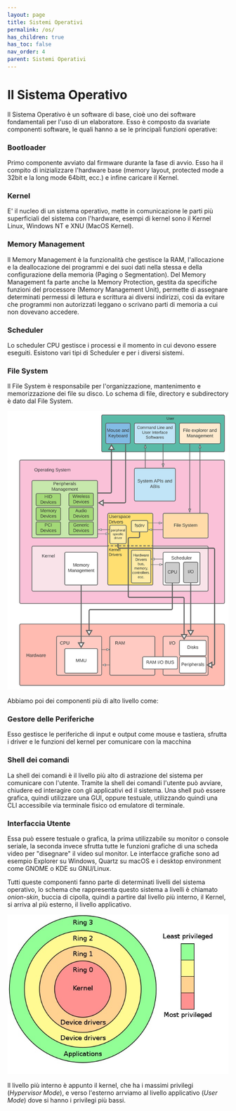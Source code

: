 ```yaml
---
layout: page
title: Sistemi Operativi
permalink: /os/
has_children: true
has_toc: false
nav_order: 4
parent: Sistemi Operativi
---
```

# Il Sistema Operativo

Il Sistema Operativo è un software di base, cioè uno dei software fondamentali per l'uso di un elaboratore. Esso è composto da svariate componenti software, le quali hanno a se le principali funzioni operative:

### Bootloader
Primo componente avviato dal firmware durante la fase di avvio. Esso ha il compito di inizializzare l'hardware base (memory layout, protected mode a 32bit e la long mode 64bitt, ecc.) e infine caricare il Kernel.

### Kernel
E' il nucleo di un sistema operativo, mette in comunicazione le parti più superficiali del sistema con l'hardware, esempi di kernel sono il Kernel Linux, Windows NT e XNU (MacOS Kernel).
  
### Memory Management
Il Memory Management è la funzionalità che gestisce la RAM, l'allocazione e la deallocazione dei programmi e dei suoi dati nella stessa e della configurazione della memoria (Paging o Segmentation). Del Memory Management fa parte anche la Memory Protection, gestita da specifiche funzioni del processore (Memory Management Unit), permette di assegnare determinati permessi di lettura e scrittura ai diversi indirizzi, così da evitare che programmi non autorizzati leggano o scrivano parti di memoria a cui non dovevano accedere.
  
### Scheduler
Lo scheduler CPU gestisce i processi e il momento in cui devono essere eseguiti. Esistono vari tipi di Scheduler e per i diversi sistemi.
  
### File System
Il File System è responsabile per l'organizzazione, mantenimento e memorizzazione dei file su disco. Lo schema di file, directory e subdirectory è dato dal File System.

![os](/assets/images/operating_systems.svg) 

Abbiamo poi dei componenti più di alto livello come:

### Gestore delle Periferiche
Esso gestisce le periferiche di input e output come mouse e tastiera, sfrutta i driver e le funzioni del kernel per comunicare con la macchina

### Shell dei comandi

La shell dei comandi è il livello più alto di astrazione del sistema per comunicare con l'utente. Tramite la shell dei comandi l'utente può avviare, chiudere ed interagire con gli applicativi ed il sistema. Una shell può essere grafica, quindi utilizzare una GUI, oppure testuale, utilizzando quindi una CLI accessibile via terminale fisico od emulatore di terminale.

### Interfaccia Utente
Essa può essere testuale o grafica, la prima utilizzabile su monitor o console seriale, la seconda invece sfrutta tutte le funzioni grafiche di una scheda video per "disegnare" il video sul monitor. Le interfacce grafiche sono ad esempio Explorer su Windows, Quartz su macOS e i desktop environment come GNOME o KDE su GNU/Linux.

Tutti queste componenti fanno parte di determinati livelli del sistema operativo, lo schema che rappresenta questo sistema a livelli è chiamato _onion-skin_, buccia di cipolla, quindi a partire dal livello più interno, il Kernel, si arriva al più esterno, il livello applicativo.

![onionskin](assets/images/onionskingarch.jpg)

Il livello più interno è appunto il kernel, che ha i massimi privilegi (_Hypervisor Mode_), e verso l'esterno arrviamo al livello applicativo (_User Mode_) dove si hanno i privilegi più bassi.